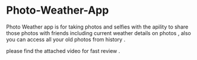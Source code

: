 # Photo-Weather-App

Photo Weather app is for taking photos and selfies with the apility to share those photos with friends including current weather details on photos , also you can access all your old photos from history .

please find the attached video for fast review .
